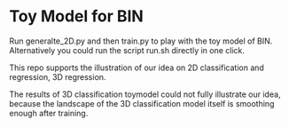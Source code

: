 # Toy Model for BIN

Run generalte_2D.py and then train.py to play with the toy model of BIN. Alternatively you could run the script run.sh directly in one click.

This repo supports the illustration of our idea on 2D classification and regression, 3D regression. 

The results of 3D classification toymodel could not fully illustrate our idea, because the landscape of the 3D classification model itself is smoothing enough after training.
